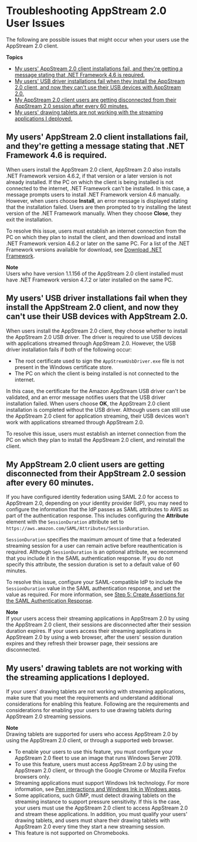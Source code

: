 # Troubleshooting AppStream 2\.0 User Issues<a name="troubleshooting-client"></a>

The following are possible issues that might occur when your users use the AppStream 2\.0 client\.

**Topics**
+ [My users' AppStream 2\.0 client installations fail, and they're getting a message stating that \.NET Framework 4\.6 is required\.](#troubleshooting-client-no-internet-net-framework-462-fails)
+ [My users' USB driver installations fail when they install the AppStream 2\.0 client, and now they can't use their USB devices with AppStream 2\.0\.](#troubleshooting-client-no-internet-usb-driver-install-fails)
+ [My AppStream 2\.0 client users are getting disconnected from their AppStream 2\.0 session after every 60 minutes\.](#troubleshooting-client-users-disconnected-every-60-minutes)
+ [My users' drawing tablets are not working with the streaming applications I deployed\.](#troubleshooting-client-users-drawing-tablets-not-working)

## My users' AppStream 2\.0 client installations fail, and they're getting a message stating that \.NET Framework 4\.6 is required\.<a name="troubleshooting-client-no-internet-net-framework-462-fails"></a>

When users install the AppStream 2\.0 client, AppStream 2\.0 also installs \.NET Framework version 4\.6\.2, if that version or a later version is not already installed\. If the PC on which the client is being installed is not connected to the internet, \.NET Framework can't be installed\. In this case, a message prompts users to install \.NET Framework version 4\.6 manually\. However, when users choose **Install**, an error message is displayed stating that the installation failed\. Users are then prompted to try installing the latest version of the \.NET Framework manually\. When they choose **Close**, they exit the installation\.

To resolve this issue, users must establish an internet connection from the PC on which they plan to install the client, and then download and install \.NET Framework version 4\.6\.2 or later on the same PC\. For a list of the \.NET Framework versions available for download, see [Download \.NET Framework](https://dotnet.microsoft.com/download/dotnet-framework)\.

**Note**  
Users who have version 1\.1\.156 of the AppStream 2\.0 client installed must have \.NET Framework version 4\.7\.2 or later installed on the same PC\.

## My users' USB driver installations fail when they install the AppStream 2\.0 client, and now they can't use their USB devices with AppStream 2\.0\.<a name="troubleshooting-client-no-internet-usb-driver-install-fails"></a>

When users install the AppStream 2\.0 client, they choose whether to install the AppStream 2\.0 USB driver\. The driver is required to use USB devices with applications streamed through AppStream 2\.0\. However, the USB driver installation fails if both of the following occur:
+ The root certificate used to sign the `AppStreamUsbDriver.exe` file is not present in the Windows certificate store\.
+ The PC on which the client is being installed is not connected to the internet\. 

In this case, the certificate for the Amazon AppStream USB driver can't be validated, and an error message notifies users that the USB driver installation failed\. When users choose **OK**, the AppStream 2\.0 client installation is completed without the USB driver\. Although users can still use the AppStream 2\.0 client for application streaming, their USB devices won't work with applications streamed through AppStream 2\.0\. 

To resolve this issue, users must establish an internet connection from the PC on which they plan to install the AppStream 2\.0 client, and reinstall the client\.

## My AppStream 2\.0 client users are getting disconnected from their AppStream 2\.0 session after every 60 minutes\.<a name="troubleshooting-client-users-disconnected-every-60-minutes"></a>

If you have configured identity federation using SAML 2\.0 for access to AppStream 2\.0, depending on your identity provider \(IdP\), you may need to configure the information that the IdP passes as SAML attributes to AWS as part of the authentication response\. This includes configuring the **Attribute** element with the `SessionDuration` attribute set to `https://aws.amazon.com/SAML/Attributes/SessionDuration`\.

`SessionDuration` specifies the maximum amount of time that a federated streaming session for a user can remain active before reauthentication is required\. Although `SessionDuration` is an optional attribute, we recommend that you include it in the SAML authentication response\. If you do not specify this attribute, the session duration is set to a default value of 60 minutes\.

To resolve this issue, configure your SAML\-compatible IdP to include the `SessionDuration` value in the SAML authentication response, and set the value as required\. For more information, see [Step 5: Create Assertions for the SAML Authentication Response](external-identity-providers-setting-up-saml.md#external-identity-providers-create-assertions)\.

**Note**  
If your users access their streaming applications in AppStream 2\.0 by using the AppStream 2\.0 client, their sessions are disconnected after their session duration expires\. If your users access their streaming applications in AppStream 2\.0 by using a web browser, after the users' session duration expires and they refresh their browser page, their sessions are disconnected\.

## My users' drawing tablets are not working with the streaming applications I deployed\.<a name="troubleshooting-client-users-drawing-tablets-not-working"></a>

If your users' drawing tablets are not working with streaming applications, make sure that you meet the requirements and understand additional considerations for enabling this feature\. Following are the requirements and considerations for enabling your users to use drawing tablets during AppStream 2\.0 streaming sessions\. 

**Note**  
Drawing tablets are supported for users who access AppStream 2\.0 by using the AppStream 2\.0 client, or through a supported web browser\.
+ To enable your users to use this feature, you must configure your AppStream 2\.0 fleet to use an image that runs Windows Server 2019\.
+ To use this feature, users must access AppStream 2\.0 by using the AppStream 2\.0 client, or through the Google Chrome or Mozilla Firefox browsers only\.
+ Streaming applications must support Windows Ink technology\. For more information, see [Pen interactions and Windows Ink in Windows apps](https://docs.microsoft.com/en-us/windows/uwp/design/input/pen-and-stylus-interactions)\.
+ Some applications, such GIMP, must detect drawing tablets on the streaming instance to support pressure sensitivity\. If this is the case, your users must use the AppStream 2\.0 client to access AppStream 2\.0 and stream these applications\. In addition, you must qualify your users' drawing tablets, and users must share their drawing tablets with AppStream 2\.0 every time they start a new streaming session\.
+ This feature is not supported on Chromebooks\.